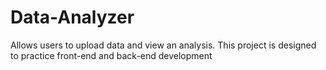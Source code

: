 # Data-Analyzer
Allows users to upload data and view an analysis. This project is designed to practice front-end and back-end development
